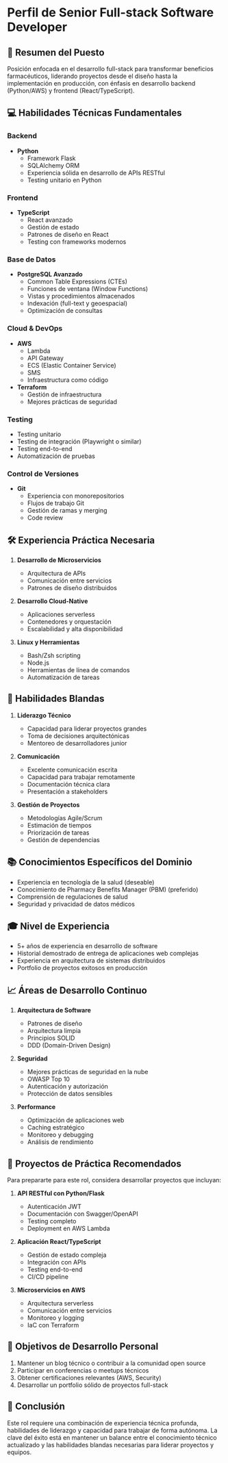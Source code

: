 # Perfil de Senior Full-stack Software Developer

## 🎯 Resumen del Puesto

Posición enfocada en el desarrollo full-stack para transformar beneficios farmacéuticos, liderando proyectos desde el diseño hasta la implementación en producción, con énfasis en desarrollo backend (Python/AWS) y frontend (React/TypeScript).

## 💻 Habilidades Técnicas Fundamentales

### Backend

- **Python**
  - Framework Flask
  - SQLAlchemy ORM
  - Experiencia sólida en desarrollo de APIs RESTful
  - Testing unitario en Python

### Frontend

- **TypeScript**
  - React avanzado
  - Gestión de estado
  - Patrones de diseño en React
  - Testing con frameworks modernos

### Base de Datos

- **PostgreSQL Avanzado**
  - Common Table Expressions (CTEs)
  - Funciones de ventana (Window Functions)
  - Vistas y procedimientos almacenados
  - Indexación (full-text y geoespacial)
  - Optimización de consultas

### Cloud & DevOps

- **AWS**
  - Lambda
  - API Gateway
  - ECS (Elastic Container Service)
  - SMS
  - Infraestructura como código
- **Terraform**
  - Gestión de infraestructura
  - Mejores prácticas de seguridad

### Testing

- Testing unitario
- Testing de integración (Playwright o similar)
- Testing end-to-end
- Automatización de pruebas

### Control de Versiones

- **Git**
  - Experiencia con monorepositorios
  - Flujos de trabajo Git
  - Gestión de ramas y merging
  - Code review

## 🛠 Experiencia Práctica Necesaria

1. **Desarrollo de Microservicios**

   - Arquitectura de APIs
   - Comunicación entre servicios
   - Patrones de diseño distribuidos

2. **Desarrollo Cloud-Native**

   - Aplicaciones serverless
   - Contenedores y orquestación
   - Escalabilidad y alta disponibilidad

3. **Linux y Herramientas**
   - Bash/Zsh scripting
   - Node.js
   - Herramientas de línea de comandos
   - Automatización de tareas

## 👥 Habilidades Blandas

1. **Liderazgo Técnico**

   - Capacidad para liderar proyectos grandes
   - Toma de decisiones arquitectónicas
   - Mentoreo de desarrolladores junior

2. **Comunicación**

   - Excelente comunicación escrita
   - Capacidad para trabajar remotamente
   - Documentación técnica clara
   - Presentación a stakeholders

3. **Gestión de Proyectos**
   - Metodologías Agile/Scrum
   - Estimación de tiempos
   - Priorización de tareas
   - Gestión de dependencias

## 📚 Conocimientos Específicos del Dominio

- Experiencia en tecnología de la salud (deseable)
- Conocimiento de Pharmacy Benefits Manager (PBM) (preferido)
- Comprensión de regulaciones de salud
- Seguridad y privacidad de datos médicos

## 🎓 Nivel de Experiencia

- 5+ años de experiencia en desarrollo de software
- Historial demostrado de entrega de aplicaciones web complejas
- Experiencia en arquitectura de sistemas distribuidos
- Portfolio de proyectos exitosos en producción

## 📈 Áreas de Desarrollo Continuo

1. **Arquitectura de Software**

   - Patrones de diseño
   - Arquitectura limpia
   - Principios SOLID
   - DDD (Domain-Driven Design)

2. **Seguridad**

   - Mejores prácticas de seguridad en la nube
   - OWASP Top 10
   - Autenticación y autorización
   - Protección de datos sensibles

3. **Performance**
   - Optimización de aplicaciones web
   - Caching estratégico
   - Monitoreo y debugging
   - Análisis de rendimiento

## 🚀 Proyectos de Práctica Recomendados

Para prepararte para este rol, considera desarrollar proyectos que incluyan:

1. **API RESTful con Python/Flask**

   - Autenticación JWT
   - Documentación con Swagger/OpenAPI
   - Testing completo
   - Deployment en AWS Lambda

2. **Aplicación React/TypeScript**

   - Gestión de estado compleja
   - Integración con APIs
   - Testing end-to-end
   - CI/CD pipeline

3. **Microservicios en AWS**
   - Arquitectura serverless
   - Comunicación entre servicios
   - Monitoreo y logging
   - IaC con Terraform

## 🎯 Objetivos de Desarrollo Personal

1. Mantener un blog técnico o contribuir a la comunidad open source
2. Participar en conferencias o meetups técnicos
3. Obtener certificaciones relevantes (AWS, Security)
4. Desarrollar un portfolio sólido de proyectos full-stack

## 📝 Conclusión

Este rol requiere una combinación de experiencia técnica profunda, habilidades de liderazgo y capacidad para trabajar de forma autónoma. La clave del éxito está en mantener un balance entre el conocimiento técnico actualizado y las habilidades blandas necesarias para liderar proyectos y equipos.
